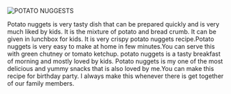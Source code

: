  ![POTATO NUGGESTS](https://hebbarskitchen.com/wp-content/uploads/mainPhotos/potato-nuggets-recipe-spicy-potato-nuggets-potato-snacks-recipes-1-696x927.jpeg)

Potato nuggets is very tasty dish that can be prepared quickly and is very much liked by kids.
It is the mixture of potato and bread crumb. It can be given in lunchbox for kids. It is very 
crispy potato nuggets recipe.Potato nuggets is very easy to make at home in few minutes.You can
serve this with green chutney or tomato ketchup. potato nuggets is a tasty breakfast of morning 
and mostly loved by kids. Potato nuggets is my one of the most delicious and yummy snacks that is
also loved by me.You can make this recipe for birthday party. I always make this whenever there 
is get together of our family members.

